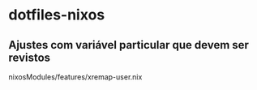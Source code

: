 # dotfiles-nixos

## Ajustes com variável particular que devem ser revistos

nixosModules/features/xremap-user.nix
